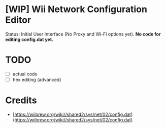 # [WIP] Wii Network Configuration Editor

Status: Initial User Interface (No Proxy and Wi-Fi options yet). **No code for editing config.dat yet.**

# TODO
- [ ] actual code
- [ ] hex editing (advanced)

# Credits

- [https://wiibrew.org/wiki//shared2/sys/net/02/config.dat](https://wiibrew.org/wiki//shared2/sys/net/02/config.dat)
